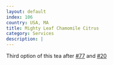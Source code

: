 ```yaml
---
layout: default
index: 106
country: USA, MA
title: Mighty Leaf Chamomile Citrus
category: Services
description: |
---
```


Third option of this tea after [#77](#post_77) and [#20](#post_20)